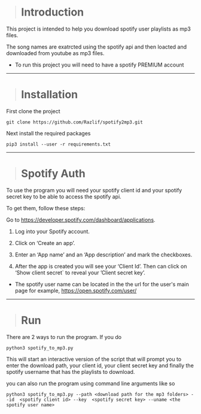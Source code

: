 ># Introduction

This project is intended to help you download spotify user playlists as mp3 files.

The song names are exatrcted using the spotify api and then loacted and downloaded from youtube as mp3 files.

* To run this project you will need to have a spotify PREMIUM account

---

># Installation

First clone the project
```
git clone https://github.com/Razlif/spotify2mp3.git
```
Next install the required packages
```
pip3 install --user -r requirements.txt
```
---

># Spotify Auth

To use the program you will need your spotify client id and your spotify secret key to be able to access the spotify api.

To get them, follow these steps:

Go to https://developer.spotify.com/dashboard/applications.

1. Log into your Spotify account.

2. Click on ‘Create an app’.

3. Enter an ‘App name’ and an ‘App description’ and mark the checkboxes.

4. After the app is created you will see your ‘Client Id’. Then can click on ‘Show client secret` to reveal your ’Client secret key’.

* The spotify user name can be located in the the url for the user's main page for example, https://open.spotify.com/user/<user name>

---

># Run
There are 2 ways to run the program. If you do
```
python3 spotify_to_mp3.py
```
This will start an interactive version of the script that will prompt you to enter the download path, your client id, your client secret key and finally the spotify username that has the playlists to download.

you can also run the program using command line arguments like so
```
python3 spotify_to_mp3.py --path <download path for the mp3 folders> --id  <spotify client id> --key  <spotify secret key> --uname <the spotify user name>
```
